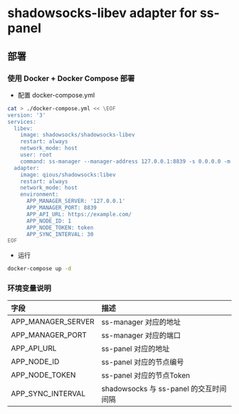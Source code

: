 shadowsocks-libev adapter for ss-panel
===========

## 部署

### 使用 Docker + Docker Compose 部署

- 配置 docker-compose.yml

```bash
cat > ./docker-compose.yml << \EOF
version: '3'
services:
  libev:
    image: shadowsocks/shadowsocks-libev
    restart: always
    network_mode: host
    user: root
    command: ss-manager --manager-address 127.0.0.1:8839 -s 0.0.0.0 -m aes-256-cfb -u -v
  adapter:
    image: qious/shadowsocks:libev
    restart: always
    network_mode: host
    environment:
      APP_MANAGER_SERVER: '127.0.0.1'
      APP_MANAGER_PORT: 8839
      APP_API_URL: https://example.com/
      APP_NODE_ID: 1
      APP_NODE_TOKEN: token
      APP_SYNC_INTERVAL: 30
EOF
```

- 运行

```bash
docker-compose up -d
```

### 环境变量说明

| 字段   | 描述   |
|:----|:----|
| APP_MANAGER_SERVER   | ss-manager 对应的地址   |
| APP_MANAGER_PORT   | ss-manager 对应的端口   |
| APP_API_URL   | ss-panel 对应的地址   |
| APP_NODE_ID   | ss-panel 对应的节点编号   |
| APP_NODE_TOKEN   | ss-panel 对应的节点Token   |
| APP_SYNC_INTERVAL   | shadowsocks 与 ss-panel 的交互时间间隔   |